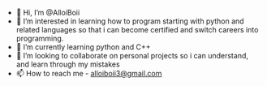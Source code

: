 - 👋 Hi, I’m @AlloiBoii
- 👀 I’m interested in learning how to program starting with python and related languages so that i can become certified and switch careers into programming. 
- 🌱 I’m currently learning python and C++
- 💞️ I’m looking to collaborate on personal projects so i can understand, and learn through my mistakes
- 📫 How to reach me - alloiboii3@gmail.com

<!---
AlloiBoii/AlloiBoii is a ✨ special ✨ repository because its `README.md` (this file) appears on your GitHub profile.
You can click the Preview link to take a look at your changes.
--->
